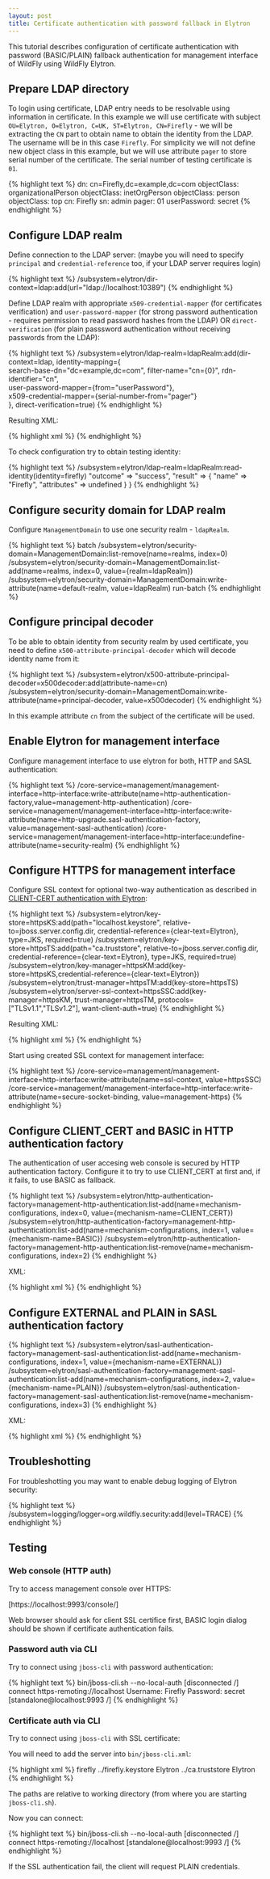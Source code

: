 ```yaml
---
layout: post
title: Certificate authentication with password fallback in Elytron
---
```


This tutorial describes configuration of certificate authentication with password (BASIC/PLAIN) fallback authentication for management interface of WildFly using WildFly Elytron.

## Prepare LDAP directory

To login using certificate, LDAP entry needs to be resolvable using information in certificate.
In this example we will use certificate with subject `OU=Elytron, O=Elytron, C=UK, ST=Elytron, CN=Firefly` - we will be extracting the `CN` part to obtain name to obtain the identity from the LDAP.
The username will be in this case `Firefly`.
For simplicity we will not define new object class in this example, but we will use attribute `pager` to store serial number of the certificate.
The serial number of testing certificate is `01`.

{% highlight text %}
dn: cn=Firefly,dc=example,dc=com
objectClass: organizationalPerson
objectClass: inetOrgPerson
objectClass: person
objectClass: top
cn: Firefly
sn: admin
pager: 01
userPassword: secret
{% endhighlight %}

## Configure LDAP realm

Define connection to the LDAP server: (maybe you will need to specify `principal` and `credential-reference` too, if your LDAP server requires login)

{% highlight text %}
/subsystem=elytron/dir-context=ldap:add(url="ldap://localhost:10389")
{% endhighlight %}

Define LDAP realm with appropriate `x509-credential-mapper` (for certificates verification) and `user-password-mapper` (for strong password authentication - requires permission to read password hashes from the LDAP) OR `direct-verification` (for plain passsword authentication without receiving passwords from the LDAP):

{% highlight text %}
/subsystem=elytron/ldap-realm=ldapRealm:add(dir-context=ldap, identity-mapping={ \
	search-base-dn="dc=example,dc=com", filter-name="cn={0}", rdn-identifier="cn", \
	user-password-mapper={from="userPassword"}, \
	x509-credential-mapper={serial-number-from="pager"} \
}, direct-verification=true)
{% endhighlight %}

Resulting XML:

{% highlight xml %}
<security-realms>
    <ldap-realm name="ldapRealm" dir-context="ldap" direct-verification="true">
        <identity-mapping rdn-identifier="cn" search-base-dn="dc=example,dc=com" filter-name="cn={0}">
            <user-password-mapper from="userPassword"/>
            <x509-credential-mapper serial-number-from="pager"/>
        </identity-mapping>
    </ldap-realm>
</security-realms>
<dir-contexts>
    <dir-context name="ldap" url="ldap://localhost:10389"/>
</dir-contexts>
{% endhighlight %}

To check configuration try to obtain testing identity:

{% highlight text %}
/subsystem=elytron/ldap-realm=ldapRealm:read-identity(identity=firefly)
    "outcome" => "success",
    "result" => {
        "name" => "Firefly",
        "attributes" => undefined
    }
}
{% endhighlight %}

## Configure security domain for LDAP realm

Configure `ManagementDomain` to use one security realm - `ldapRealm`.

{% highlight text %}
batch
/subsystem=elytron/security-domain=ManagementDomain:list-remove(name=realms, index=0)
/subsystem=elytron/security-domain=ManagementDomain:list-add(name=realms, index=0, value={realm=ldapRealm})
/subsystem=elytron/security-domain=ManagementDomain:write-attribute(name=default-realm, value=ldapRealm)
run-batch
{% endhighlight %}

## Configure principal decoder

To be able to obtain identity from security realm by used certificate, you need to define `x500-attribute-principal-decoder` which will decode identity name from it:

{% highlight text %}
/subsystem=elytron/x500-attribute-principal-decoder=x500decoder:add(attribute-name=cn)
/subsystem=elytron/security-domain=ManagementDomain:write-attribute(name=principal-decoder, value=x500decoder)
{% endhighlight %}

In this example attribute `cn` from the subject of the certificate will be used.

## Enable Elytron for management interface

Configure management interface to use elytron for both, HTTP and SASL authentication:

{% highlight text %}
/core-service=management/management-interface=http-interface:write-attribute(name=http-authentication-factory,value=management-http-authentication)
/core-service=management/management-interface=http-interface:write-attribute(name=http-upgrade.sasl-authentication-factory, value=management-sasl-authentication)
/core-service=management/management-interface=http-interface:undefine-attribute(name=security-realm)
{% endhighlight %}

## Configure HTTPS for management interface

Configure SSL context for optional two-way authentication as described in [CLIENT-CERT authentication with Elytron](/2017/10/18/client-cert/):

{% highlight text %}
/subsystem=elytron/key-store=httpsKS:add(path="localhost.keystore", relative-to=jboss.server.config.dir, credential-reference={clear-text=Elytron}, type=JKS, required=true)
/subsystem=elytron/key-store=httpsTS:add(path="ca.truststore", relative-to=jboss.server.config.dir, credential-reference={clear-text=Elytron}, type=JKS, required=true)
/subsystem=elytron/key-manager=httpsKM:add(key-store=httpsKS,credential-reference={clear-text=Elytron})
/subsystem=elytron/trust-manager=httpsTM:add(key-store=httpsTS)
/subsystem=elytron/server-ssl-context=httpsSSC:add(key-manager=httpsKM, trust-manager=httpsTM, protocols=["TLSv1.1","TLSv1.2"], want-client-auth=true)
{% endhighlight %}

Resulting XML:

{% highlight xml %}
<tls>
    <key-stores>
        <key-store name="httpsKS">
            <credential-reference clear-text="Elytron"/>
            <implementation type="JKS"/>
            <file required="true" path="localhost.keystore" relative-to="jboss.server.config.dir"/>
        </key-store>
        <key-store name="httpsTS">
            <credential-reference clear-text="Elytron"/>
            <implementation type="JKS"/>
            <file required="true" path="ca.truststore" relative-to="jboss.server.config.dir"/>
        </key-store>
    </key-stores>
    <key-managers>
        <key-manager name="httpsKM" key-store="httpsKS">
            <credential-reference clear-text="Elytron"/>
        </key-manager>
    </key-managers>
    <trust-managers>
        <trust-manager name="httpsTM" key-store="httpsTS"/>
    </trust-managers>
    <server-ssl-contexts>
        <server-ssl-context name="httpsSSC" want-client-auth="true" protocols="TLSv1.1 TLSv1.2" key-manager="httpsKM" trust-manager="httpsTM"/>
    </server-ssl-contexts>
</tls>
{% endhighlight %}

Start using created SSL context for management interface:

{% highlight text %}
/core-service=management/management-interface=http-interface:write-attribute(name=ssl-context, value=httpsSSC)
/core-service=management/management-interface=http-interface:write-attribute(name=secure-socket-binding, value=management-https)
{% endhighlight %}

## Configure CLIENT_CERT and BASIC in HTTP authentication factory

The authentication of user accesing web console is secured by HTTP authentication factory.
Configure it to try to use CLIENT_CERT at first and, if it fails, to use BASIC as fallback.

{% highlight text %}
/subsystem=elytron/http-authentication-factory=management-http-authentication:list-add(name=mechanism-configurations, index=0, value={mechanism-name=CLIENT_CERT})
/subsystem=elytron/http-authentication-factory=management-http-authentication:list-add(name=mechanism-configurations, index=1, value={mechanism-name=BASIC})
/subsystem=elytron/http-authentication-factory=management-http-authentication:list-remove(name=mechanism-configurations, index=2)
{% endhighlight %}

XML:

{% highlight xml %}
<http-authentication-factory name="management-http-authentication" security-domain="ManagementDomain" http-server-mechanism-factory="global">
    <mechanism-configuration>
        <mechanism mechanism-name="CLIENT_CERT"/>
        <mechanism mechanism-name="BASIC"/>
    </mechanism-configuration>
</http-authentication-factory>
{% endhighlight %}

## Configure EXTERNAL and PLAIN in SASL authentication factory

{% highlight text %}
/subsystem=elytron/sasl-authentication-factory=management-sasl-authentication:list-add(name=mechanism-configurations, index=1, value={mechanism-name=EXTERNAL})
/subsystem=elytron/sasl-authentication-factory=management-sasl-authentication:list-add(name=mechanism-configurations, index=2, value={mechanism-name=PLAIN})
/subsystem=elytron/sasl-authentication-factory=management-sasl-authentication:list-remove(name=mechanism-configurations, index=3)
{% endhighlight %}

XML:

{% highlight xml %}
<sasl-authentication-factory name="management-sasl-authentication" sasl-server-factory="configured" security-domain="ManagementDomain">
    <mechanism-configuration>
        <mechanism mechanism-name="JBOSS-LOCAL-USER" realm-mapper="local"/>
        <mechanism mechanism-name="EXTERNAL"/>
        <mechanism mechanism-name="PLAIN"/>
    </mechanism-configuration>
</sasl-authentication-factory>
{% endhighlight %}

## Troubleshotting

For troubleshotting you may want to enable debug logging of Elytron security:

{% highlight text %}
/subsystem=logging/logger=org.wildfly.security:add(level=TRACE)
{% endhighlight %}

## Testing

### Web console (HTTP auth)

Try to access management console over HTTPS:

[https://localhost:9993/console/]

Web browser should ask for client SSL certifice first, BASIC login dialog should be shown if certificate authentication fails.

### Password auth via CLI

Try to connect using `jboss-cli` with password authentication:

{% highlight text %}
bin/jboss-cli.sh --no-local-auth
[disconnected  /] connect https-remoting://localhost
Username: Firefly
Password: secret
[standalone@localhost:9993  /]
{% endhighlight %}

### Certificate auth via CLI

Try to connect using `jboss-cli` with SSL certificate:

You will need to add the server into `bin/jboss-cli.xml`:

{% highlight xml %}
<ssl>
  <alias>firefly</alias>
  <key-store>../firefly.keystore</key-store>
  <key-store-password>Elytron</key-store-password>
  <trust-store>../ca.truststore</trust-store>
  <trust-store-password>Elytron</trust-store-password>
</ssl>
{% endhighlight %}

The paths are relative to working directory (from where you are starting `jboss-cli.sh`).

Now you can connect:

{% highlight text %}
bin/jboss-cli.sh --no-local-auth
[disconnected  /] connect https-remoting://localhost
[standalone@localhost:9993  /]
{% endhighlight %}

If the SSL authentication fail, the client will request PLAIN credentials.

